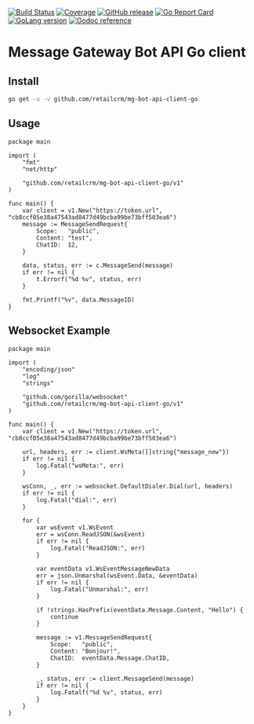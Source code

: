 [![Build Status](https://github.com/retailcrm/mg-bot-api-client-go/workflows/ci/badge.svg)](https://github.com/retailcrm/mg-bot-api-client-go/actions)
[![Coverage](https://img.shields.io/codecov/c/gh/retailcrm/mg-bot-api-client-go/master.svg?logo=codecov&logoColor=white)](https://codecov.io/gh/retailcrm/mg-bot-api-client-go)
[![GitHub release](https://img.shields.io/github/release/retailcrm/mg-bot-api-client-go.svg?logo=github&logoColor=white)](https://github.com/retailcrm/mg-bot-api-client-go/releases)
[![Go Report Card](https://goreportcard.com/badge/github.com/retailcrm/mg-bot-api-client-go)](https://goreportcard.com/report/github.com/retailcrm/mg-bot-api-client-go)
[![GoLang version](https://img.shields.io/badge/go->=1.13-blue.svg?logo=go&logoColor=white)](https://golang.org/dl/)
[![Godoc reference](https://img.shields.io/badge/godoc-reference-blue.svg)](https://godoc.org/github.com/retailcrm/mg-bot-api-client-go)


# Message Gateway Bot API Go client

## Install

```bash
go get -u -v github.com/retailcrm/mg-bot-api-client-go
```

## Usage

```golang
package main

import (
	"fmt"
	"net/http"

	"github.com/retailcrm/mg-bot-api-client-go/v1"
)

func main() {
    var client = v1.New("https://token.url", "cb8ccf05e38a47543ad8477d49bcba99be73bff503ea6")
    message := MessageSendRequest{
        Scope:   "public",
        Content: "test",
        ChatID:  12,
    }

    data, status, err := c.MessageSend(message)
    if err != nil {
        t.Errorf("%d %v", status, err)
    }

    fmt.Printf("%v", data.MessageID)
}
```

## Websocket Example

```golang
package main

import (
	"encoding/json"
	"log"
	"strings"

	"github.com/gorilla/websocket"
	"github.com/retailcrm/mg-bot-api-client-go/v1"
)

func main() {
	var client = v1.New("https://token.url", "cb8ccf05e38a47543ad8477d49bcba99be73bff503ea6")

	url, headers, err := client.WsMeta([]string{"message_new"})
	if err != nil {
		log.Fatal("wsMeta:", err)
	}

	wsConn, _, err := websocket.DefaultDialer.Dial(url, headers)
	if err != nil {
		log.Fatal("dial:", err)
	}

	for {
		var wsEvent v1.WsEvent
		err = wsConn.ReadJSON(&wsEvent)
		if err != nil {
			log.Fatal("ReadJSON:", err)
		}

		var eventData v1.WsEventMessageNewData
		err = json.Unmarshal(wsEvent.Data, &eventData)
		if err != nil {
			log.Fatal("Unmarshal:", err)
		}

		if !strings.HasPrefix(eventData.Message.Content, "Hello") {
			continue
		}

		message := v1.MessageSendRequest{
			Scope:   "public",
			Content: "Bonjour!",
			ChatID:  eventData.Message.ChatID,
		}

		_, status, err := client.MessageSend(message)
		if err != nil {
			log.Fatalf("%d %v", status, err)
		}
	}
}
```
